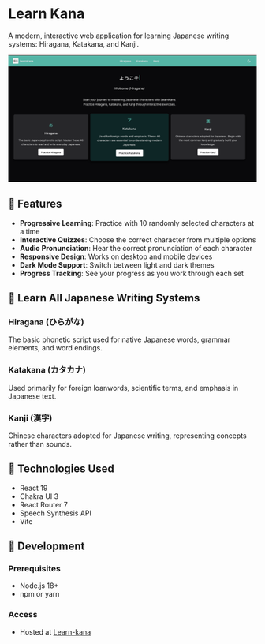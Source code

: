 # Learn Kana

A modern, interactive web application for learning Japanese writing systems: Hiragana, Katakana, and Kanji.

![Screenshot of LearnKana](src/assets/screenshot.png)

## 🌟 Features

- **Progressive Learning**: Practice with 10 randomly selected characters at a time
- **Interactive Quizzes**: Choose the correct character from multiple options
- **Audio Pronunciation**: Hear the correct pronunciation of each character
- **Responsive Design**: Works on desktop and mobile devices
- **Dark Mode Support**: Switch between light and dark themes
- **Progress Tracking**: See your progress as you work through each set

## 🧠 Learn All Japanese Writing Systems

### Hiragana (ひらがな)
The basic phonetic script used for native Japanese words, grammar elements, and word endings.

### Katakana (カタカナ)
Used primarily for foreign loanwords, scientific terms, and emphasis in Japanese text.

### Kanji (漢字)
Chinese characters adopted for Japanese writing, representing concepts rather than sounds.

## 🚀 Technologies Used

- React 19
- Chakra UI 3
- React Router 7
- Speech Synthesis API
- Vite

## 🔧 Development

### Prerequisites
- Node.js 18+
- npm or yarn

### Access
- Hosted at [Learn-kana](https://sqvish99.github.io/learn-kana/#/)